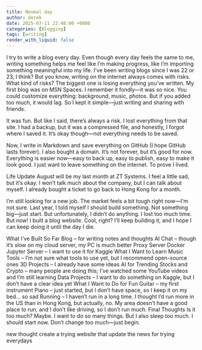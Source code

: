 ```yaml
---
title: Novmal day
author: derek
date: 2025-07-11 22:48:00 +0800
categories: [Blogging]
tags: [writing]
render_with_liquid: false
---
```


I try to write a blog every day. Even though every day feels the same to me, writing something helps me feel like I’m making progress,
 like I’m importing something meaningful into my life.
I’ve been writing blogs since I was 22 or 23, I think? But you know, writing on the internet always comes with risks. 
What kind of risks? The biggest one is losing everything you’ve written. My first blog was on MSN Spaces. 
I remember it fondly—it was so nice. You could customize everything: background, music, photos. 
But if you added too much, it would lag. So I kept it simple—just writing and sharing with friends.

It was fun. But like I said, there’s always a risk. I lost everything from that site. I had a backup,
 but it was a compressed file, and honestly, I forgot where I saved it. It’s okay though—not everything needs to be saved.

Now, I write in Markdown and save everything on GitHub (I hope GitHub lasts forever). I also bought a domain. 
It’s not forever, but it’s good for now. Everything is easier now—easy to back up, easy to publish, easy to make it look good.
 I just want to leave something on the internet. To prove I lived.

Life Update
August will be my last month at ZT Systems. I feel a little sad, but it’s okay. I won’t talk much about the company, 
but I can talk about myself. I already bought a ticket to go back to Hong Kong for a month.

I’m still looking for a new job. The market feels a bit tough right now—I'm not sure. Last year, 
I told myself I should build something. Not something big—just start. But unfortunately, I didn’t do anything. I lost too much time.
But now! I built a blog website. Cool, right? I’ll keep building it, and I hope I can keep doing it until the day I die.

What I’ve Built So Far
Blog – for writing notes and thoughts
AI Chat – though it’s slow on my cloud server, my PC is much better
Proxy Server
Docker
Jupyter Server – I want to use it for Kaggle
What I Want to Learn
Music Tools – I’m not sure what tools to use yet, but I recommend open-source ones
3D Projects – I already have some ideas
AI for Trending Stocks and Crypto – many people are doing this; I’ve watched some YouTube videos and I’m still learning
Data Projects – I want to do something on Kaggle, but I don’t have a clear idea yet
What I Want to Do for Fun
Guitar – my first instrument
Piano – just started, but I don’t have space, so I keep it on my bed… so sad
Running – I haven’t run in a long time. I thought I’d run more in the US than in Hong Kong, but actually, no. My area doesn’t have a good place to run, and I don’t like driving, so I don’t run much.
Final Thoughts
Is it too much? Maybe. I want to do so many things. But I also sleep too much. I should start now. Don’t change too much—just begin.

new thought
create a trying website that update the news for trying everydays
